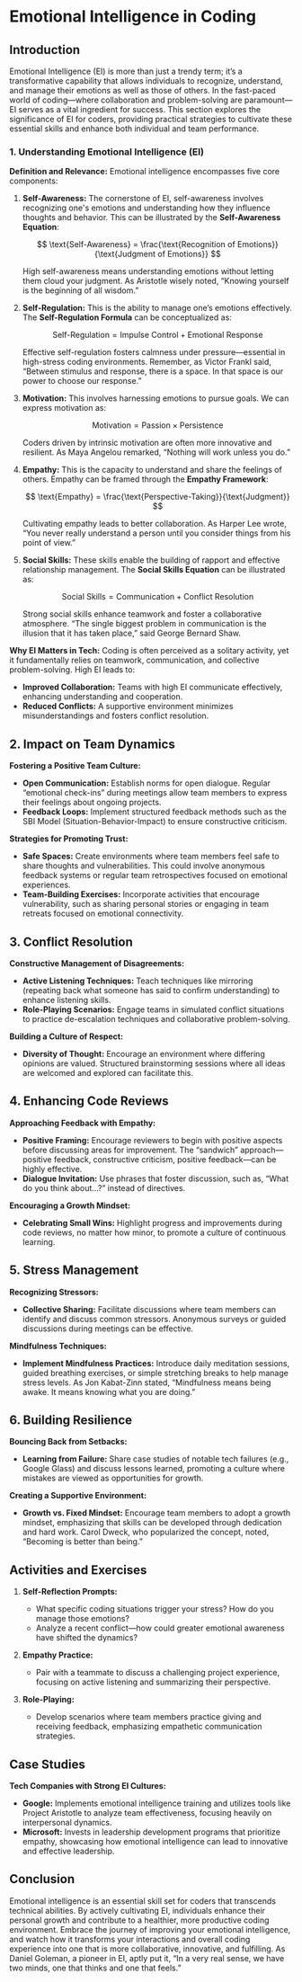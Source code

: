 # Emotional Intelligence in Coding

## Introduction
Emotional Intelligence (EI) is more than just a trendy term; it’s a transformative capability that allows individuals to recognize, understand, and manage their emotions as well as those of others. In the fast-paced world of coding—where collaboration and problem-solving are paramount—EI serves as a vital ingredient for success. This section explores the significance of EI for coders, providing practical strategies to cultivate these essential skills and enhance both individual and team performance.

### 1. Understanding Emotional Intelligence (EI)

**Definition and Relevance:**
Emotional intelligence encompasses five core components:

1. **Self-Awareness:** The cornerstone of EI, self-awareness involves recognizing one's emotions and understanding how they influence thoughts and behavior. This can be illustrated by the **Self-Awareness Equation**:

   $$
   \text{Self-Awareness} = \frac{\text{Recognition of Emotions}}{\text{Judgment of Emotions}}
   $$

   High self-awareness means understanding emotions without letting them cloud your judgment. As Aristotle wisely noted, “Knowing yourself is the beginning of all wisdom.”

2. **Self-Regulation:** This is the ability to manage one’s emotions effectively. The **Self-Regulation Formula** can be conceptualized as:

   $$
   \text{Self-Regulation} = \text{Impulse Control} + \text{Emotional Response}
   $$

   Effective self-regulation fosters calmness under pressure—essential in high-stress coding environments. Remember, as Victor Frankl said, “Between stimulus and response, there is a space. In that space is our power to choose our response.”

3. **Motivation:** This involves harnessing emotions to pursue goals. We can express motivation as:

   $$
   \text{Motivation} = \text{Passion} \times \text{Persistence}
   $$

   Coders driven by intrinsic motivation are often more innovative and resilient. As Maya Angelou remarked, “Nothing will work unless you do.”

4. **Empathy:** This is the capacity to understand and share the feelings of others. Empathy can be framed through the **Empathy Framework**:

   $$
   \text{Empathy} = \frac{\text{Perspective-Taking}}{\text{Judgment}}
   $$

   Cultivating empathy leads to better collaboration. As Harper Lee wrote, “You never really understand a person until you consider things from his point of view.”

5. **Social Skills:** These skills enable the building of rapport and effective relationship management. The **Social Skills Equation** can be illustrated as:

   $$
   \text{Social Skills} = \text{Communication} + \text{Conflict Resolution}
   $$

   Strong social skills enhance teamwork and foster a collaborative atmosphere. “The single biggest problem in communication is the illusion that it has taken place,” said George Bernard Shaw.

**Why EI Matters in Tech:**
Coding is often perceived as a solitary activity, yet it fundamentally relies on teamwork, communication, and collective problem-solving. High EI leads to:
- **Improved Collaboration:** Teams with high EI communicate effectively, enhancing understanding and cooperation.
- **Reduced Conflicts:** A supportive environment minimizes misunderstandings and fosters conflict resolution.

## 2. Impact on Team Dynamics

**Fostering a Positive Team Culture:**
- **Open Communication:** Establish norms for open dialogue. Regular “emotional check-ins” during meetings allow team members to express their feelings about ongoing projects.
- **Feedback Loops:** Implement structured feedback methods such as the SBI Model (Situation-Behavior-Impact) to ensure constructive criticism.

**Strategies for Promoting Trust:**
- **Safe Spaces:** Create environments where team members feel safe to share thoughts and vulnerabilities. This could involve anonymous feedback systems or regular team retrospectives focused on emotional experiences.
- **Team-Building Exercises:** Incorporate activities that encourage vulnerability, such as sharing personal stories or engaging in team retreats focused on emotional connectivity.

## 3. Conflict Resolution

**Constructive Management of Disagreements:**
- **Active Listening Techniques:** Teach techniques like mirroring (repeating back what someone has said to confirm understanding) to enhance listening skills.
- **Role-Playing Scenarios:** Engage teams in simulated conflict situations to practice de-escalation techniques and collaborative problem-solving.

**Building a Culture of Respect:**
- **Diversity of Thought:** Encourage an environment where differing opinions are valued. Structured brainstorming sessions where all ideas are welcomed and explored can facilitate this.

## 4. Enhancing Code Reviews

**Approaching Feedback with Empathy:**
- **Positive Framing:** Encourage reviewers to begin with positive aspects before discussing areas for improvement. The “sandwich” approach—positive feedback, constructive criticism, positive feedback—can be highly effective.
- **Dialogue Invitation:** Use phrases that foster discussion, such as, “What do you think about…?” instead of directives.

**Encouraging a Growth Mindset:**
- **Celebrating Small Wins:** Highlight progress and improvements during code reviews, no matter how minor, to promote a culture of continuous learning. 

## 5. Stress Management

**Recognizing Stressors:**
- **Collective Sharing:** Facilitate discussions where team members can identify and discuss common stressors. Anonymous surveys or guided discussions during meetings can be effective.

**Mindfulness Techniques:**
- **Implement Mindfulness Practices:** Introduce daily meditation sessions, guided breathing exercises, or simple stretching breaks to help manage stress levels. As Jon Kabat-Zinn stated, “Mindfulness means being awake. It means knowing what you are doing.”

## 6. Building Resilience

**Bouncing Back from Setbacks:**
- **Learning from Failure:** Share case studies of notable tech failures (e.g., Google Glass) and discuss lessons learned, promoting a culture where mistakes are viewed as opportunities for growth.

**Creating a Supportive Environment:**
- **Growth vs. Fixed Mindset:** Encourage team members to adopt a growth mindset, emphasizing that skills can be developed through dedication and hard work. Carol Dweck, who popularized the concept, noted, “Becoming is better than being.”

## Activities and Exercises

1. **Self-Reflection Prompts:**
   - What specific coding situations trigger your stress? How do you manage those emotions?
   - Analyze a recent conflict—how could greater emotional awareness have shifted the dynamics?

2. **Empathy Practice:**
   - Pair with a teammate to discuss a challenging project experience, focusing on active listening and summarizing their perspective.

3. **Role-Playing:**
   - Develop scenarios where team members practice giving and receiving feedback, emphasizing empathetic communication strategies.

## Case Studies

**Tech Companies with Strong EI Cultures:**
- **Google:** Implements emotional intelligence training and utilizes tools like Project Aristotle to analyze team effectiveness, focusing heavily on interpersonal dynamics.
- **Microsoft:** Invests in leadership development programs that prioritize empathy, showcasing how emotional intelligence can lead to innovative and effective leadership.

## Conclusion
Emotional intelligence is an essential skill set for coders that transcends technical abilities. By actively cultivating EI, individuals enhance their personal growth and contribute to a healthier, more productive coding environment. Embrace the journey of improving your emotional intelligence, and watch how it transforms your interactions and overall coding experience into one that is more collaborative, innovative, and fulfilling. As Daniel Goleman, a pioneer in EI, aptly put it, “In a very real sense, we have two minds, one that thinks and one that feels.”
